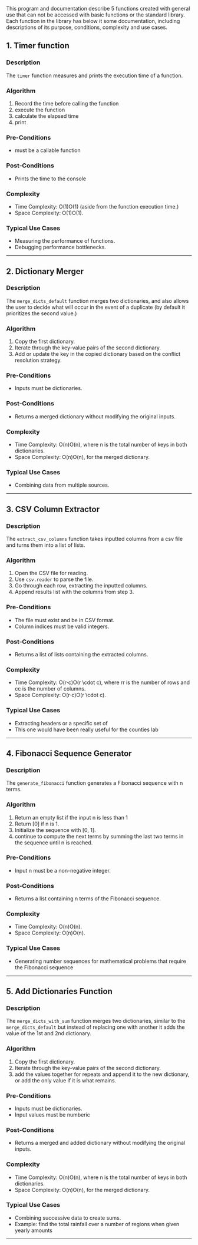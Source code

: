 
This program and documentation describe 5 functions created with general use that can not be accessed with basic functions or the standard library. Each function in the library has below it some documentation, including descriptions of its purpose, conditions, complexity and use cases.


## 1. Timer function

### Description

The `timer` function measures and prints the execution time of a function.
### Algorithm

1. Record the time before calling the function
2. execute the function
3. calculate the elapsed time
4. print
### Pre-Conditions
- must be a callable function


### Post-Conditions
- Prints the time to the console



### Complexity

- Time Complexity: O(1)O(1) (aside from the function execution time.)
- Space Complexity: O(1)O(1).

### Typical Use Cases

- Measuring the performance of functions.
- Debugging performance bottlenecks.

---

## 2. Dictionary Merger

### Description

The `merge_dicts_default` function merges two dictionaries, and also allows the user to decide what will occur in the event of a duplicate (by default it prioritizes the second value.)

### Algorithm

1. Copy the first dictionary.
2. Iterate through the key-value pairs of the second dictionary.
3. Add or update the key in the copied dictionary based on the conflict resolution strategy.

### Pre-Conditions

- Inputs must be dictionaries.

### Post-Conditions

- Returns a merged dictionary without modifying the original inputs.

### Complexity

- Time Complexity: O(n)O(n), where n is the total number of keys in both dictionaries.
- Space Complexity: O(n)O(n), for the merged dictionary.

### Typical Use Cases

- Combining data from multiple sources.

---

## 3. CSV Column Extractor

### Description

The `extract_csv_columns` function takes inputted columns from a csv file and turns them into a list of lists.

### Algorithm

1. Open the CSV file for reading.
2. Use `csv.reader` to parse the file.
3. Go through each row, extracting the inputted columns.
4. Append results list with the columns from step 3.

### Pre-Conditions

- The file must exist and be in CSV format.
- Column indices must be valid integers.

### Post-Conditions

- Returns a list of lists containing the extracted columns.

### Complexity

- Time Complexity: O(r⋅c)O(r \cdot c), where rr is the number of rows and cc is the number of columns.
- Space Complexity: O(r⋅c)O(r \cdot c).

### Typical Use Cases

- Extracting headers or a specific set of 
- This one would have been really useful for the counties lab

---

## 4. Fibonacci Sequence Generator

### Description

The `generate_fibonacci` function generates a Fibonacci sequence with n terms.

### Algorithm

1. Return an empty list if the input n is less than 1
2. Return [0] if n is 1.
3. Initialize the sequence with [0, 1].
4. continue to compute the next terms by summing the last two terms in the sequence until n is reached.

### Pre-Conditions

- Input n must be a non-negative integer.

### Post-Conditions

- Returns a list containing n terms of the Fibonacci sequence.

### Complexity

- Time Complexity: O(n)O(n).
- Space Complexity: O(n)O(n).

### Typical Use Cases

- Generating number sequences for mathematical problems that require the Fibonacci sequence

---

## 5. Add Dictionaries Function

### Description


The `merge_dicts_with_sum` function merges two dictionaries, similar to the `merge_dicts_default` but instead of replacing one with another it adds the value of the 1st and 2nd dictionary.

### Algorithm

1. Copy the first dictionary.
2. Iterate through the key-value pairs of the second dictionary.
3. add the values together for repeats and append it to the new dictionary, or add the only value if it is what remains.

### Pre-Conditions

- Inputs must be dictionaries.
- Input values must be numberic

### Post-Conditions

- Returns a merged and added dictionary without modifying the original inputs.

### Complexity

- Time Complexity: O(n)O(n), where n is the total number of keys in both dictionaries.
- Space Complexity: O(n)O(n), for the merged dictionary.

### Typical Use Cases

- Combining successive data to create sums.
- Example: find the total rainfall over a number of regions when given yearly amounts
---

